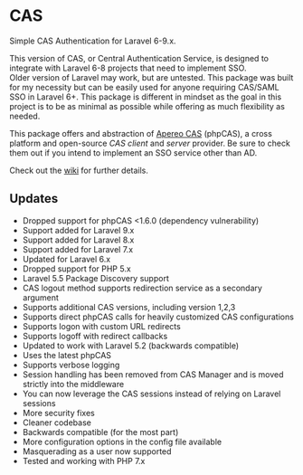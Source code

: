 # CAS
Simple CAS Authentication for Laravel 6-9.x.

This version of CAS, or Central Authentication Service, is designed to integrate with Laravel 6-8 projects that need to implement SSO.  
Older version of Laravel may work, but are untested. This package was built for my necessity but can be easily used for anyone requiring CAS/SAML SSO in Laravel 6+.  This package is different in mindset as the goal in this project is to be as minimal as possible while offering as much flexibility as needed.

This package offers and abstraction of [Apereo CAS](https://www.apereo.org/projects/cas) (phpCAS), a cross platform and open-source *CAS client* and *server* provider.  Be sure to check them out if you intend to implement an SSO service other than AD.

Check out the [wiki](https://github.com/subfission/cas/wiki) for further details.


## Updates
* Dropped support for phpCAS <1.6.0 (dependency vulnerability)
* Support added for Laravel 9.x
* Support added for Laravel 8.x
* Support added for Laravel 7.x
* Updated for Laravel 6.x
* Dropped support for PHP 5.x
* Laravel 5.5 Package Discovery support
* CAS logout method supports redirection service as a secondary argument
* Supports additional CAS versions, including version 1,2,3
* Supports direct phpCAS calls for heavily customized CAS configurations
* Supports logon with custom URL redirects
* Supports logoff with redirect callbacks
* Updated to work with Laravel 5.2 (backwards compatible)
* Uses the latest phpCAS
* Supports verbose logging
* Session handling has been removed from CAS Manager and is moved strictly into the middleware
* You can now leverage the CAS sessions instead of relying on Laravel sessions
* More security fixes
* Cleaner codebase
* Backwards compatible (for the most part)
* More configuration options in the config file available
* Masquerading as a user now supported
* Tested and working with PHP 7.x
